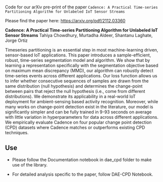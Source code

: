 Code for our arXiv pre-print of the paper `Cadence: A Practical Time-series Partitioning Algorithm for Unlabeled IoT Sensor Streams`

Please find the paper here: https://arxiv.org/pdf/2112.03360


**Cadence: A Practical Time-series Partitioning Algorithm for Unlabeled IoT Sensor Streams**
Tahiya Chowdhury, Murtadha Aldeer, Shantanu Laghate, Jorge Ortiz

Timeseries partitioning is an essential step in most machine-learning driven, sensor-based IoT applications. This paper introduces a sample-efficient, robust, time-series segmentation model and algorithm. We show that by learning a representation specifically with the segmentation objective based on maximum mean discrepancy (MMD), our algorithm can robustly detect time-series events across different applications. Our loss function allows us to infer whether consecutive sequences of samples are drawn from the same distribution (null hypothesis) and determines the change-point between pairs that reject the null hypothesis (i.e., come from different distributions). We demonstrate its applicability in a real-world IoT deployment for ambient-sensing based activity recognition. Moreover, while many works on change-point detection exist in the literature, our model is significantly simpler and can be fully trained in 9-93 seconds on average with little variation in hyperparameters for data across different applications. We empirically evaluate Cadence on four popular change point detection (CPD) datasets where Cadence matches or outperforms existing CPD techniques.

## Use

* Please follow the Documentation notebook in dae_cpd folder to make use of the library.

* For detailed analysis specific to the paper, follow DAE-CPD Notebook.

